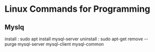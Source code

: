# Linux Commands for Programming

## Myslq
install : sudo apt install mysql-server
uninstall : sudo apt-get remove --purge mysql-server mysql-client mysql-common

